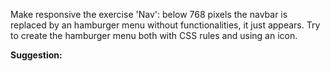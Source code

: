 Make responsive the exercise 'Nav': below 768 pixels the navbar is replaced by an hamburger menu without functionalities, it just appears. Try to create the hamburger menu both with CSS rules and using an icon.

**Suggestion:**

[//]: # 'The hamburger menu has display: none as starting property.'
